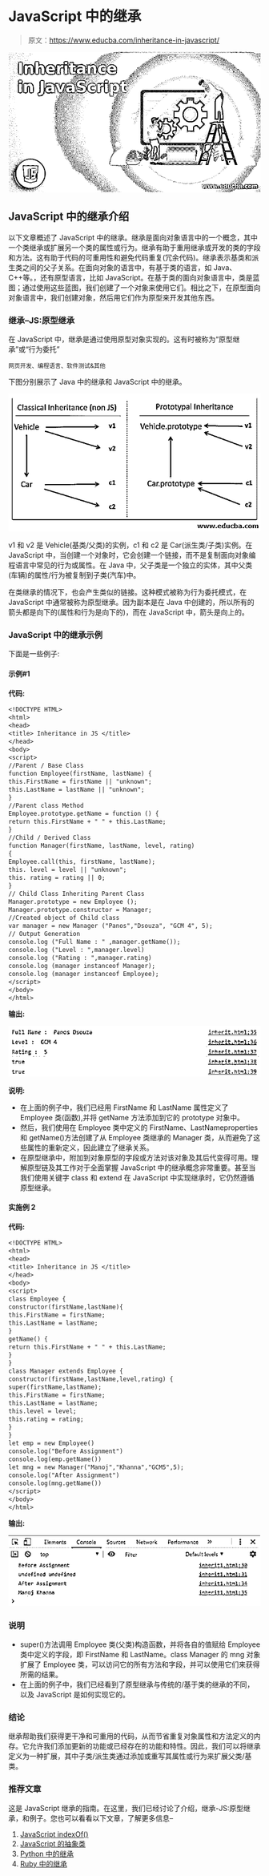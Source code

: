 # JavaScript 中的继承

> 原文：<https://www.educba.com/inheritance-in-javascript/>

![Inheritance in JavaScript](img/7eec432d0254bb083ae99ed97c5b3fbc.png)



## JavaScript 中的继承介绍

以下文章概述了 JavaScript 中的继承。继承是面向对象语言中的一个概念，其中一个类继承或扩展另一个类的属性或行为。继承有助于重用继承或开发的类的字段和方法。这有助于代码的可重用性和避免代码重复(冗余代码)。继承表示基类和派生类之间的父子关系。在面向对象的语言中，有基于类的语言，如 Java、C++等。，还有原型语言，比如 JavaScript。在基于类的面向对象语言中，类是蓝图；通过使用这些蓝图，我们创建了一个对象来使用它们。相比之下，在原型面向对象语言中，我们创建对象，然后用它们作为原型来开发其他东西。

### 继承–JS:原型继承

在 JavaScript 中，继承是通过使用原型对象实现的。这有时被称为“原型继承”或“行为委托”

<small>网页开发、编程语言、软件测试&其他</small>

下图分别展示了 Java 中的继承和 JavaScript 中的继承。

![Prototypal Inheritance](img/b5e1b1f627348012d85dc788f4f051c5.png)



v1 和 v2 是 Vehicle(基类/父类)的实例，c1 和 c2 是 Car(派生类/子类)实例。在 JavaScript 中，当创建一个对象时，它会创建一个链接，而不是复制面向对象编程语言中常见的行为或属性。在 Java 中，父子类是一个独立的实体，其中父类(车辆)的属性/行为被复制到子类(汽车)中。

在类继承的情况下，也会产生类似的链接。这种模式被称为行为委托模式，在 JavaScript 中通常被称为原型继承。因为副本是在 Java 中创建的，所以所有的箭头都是向下的(属性和行为是向下的)，而在 JavaScript 中，箭头是向上的。

### JavaScript 中的继承示例

下面是一些例子:

#### 示例#1

**代码:**

```
<!DOCTYPE HTML>
<html>
<head>
<title> Inheritance in JS </title>
</head>
<body>
<script>
//Parent / Base Class
function Employee(firstName, lastName) {
this.FirstName = firstName || "unknown";
this.LastName = lastName || "unknown";
}
//Parent class Method
Employee.prototype.getName = function () {
return this.FirstName + " " + this.LastName;
}
//Child / Derived Class
function Manager(firstName, lastName, level, rating)
{
Employee.call(this, firstName, lastName);
this. level = level || "unknown";
this. rating = rating || 0;
}
// Child Class Inheriting Parent Class
Manager.prototype = new Employee ();
Manager.prototype.constructor = Manager;
//Created object of Child class
var manager = new Manager ("Panos","Dsouza", "GCM 4", 5);
// Output Generation
console.log ("Full Name : " ,manager.getName());
console.log ("Level : ",manager.level)
console.log ("Rating : ",manager.rating)
console.log (manager instanceof Manager);
console.log (manager instanceof Employee);
</script>
</body>
</html>
```

**输出:**

![inheritance in javascript 1](img/5e27a65775b4a9565b868aecf32b24d9.png)



**说明:**

*   在上面的例子中，我们已经用 FirstName 和 LastName 属性定义了 Employee 类(函数),并将 getName 方法添加到它的 prototype 对象中。
*   然后，我们使用在 Employee 类中定义的 FirstName、LastNameproperties 和 getName()方法创建了从 Employee 类继承的 Manager 类，从而避免了这些属性的重新定义，因此建立了继承关系。
*   在原型继承中，附加到对象原型的字段或方法对该对象及其后代变得可用。理解原型链及其工作对于全面掌握 JavaScript 中的继承概念非常重要。甚至当我们使用关键字 class 和 extend 在 JavaScript 中实现继承时，它仍然遵循原型继承。

#### 实施例 2

**代码:**

```
<!DOCTYPE HTML>
<html>
<head>
<title> Inheritance in JS </title>
</head>
<body>
<script>
class Employee {
constructor(firstName,lastName){
this.FirstName = firstName;
this.LastName = lastName;
}
getName() {
return this.FirstName + " " + this.LastName;
}
}
class Manager extends Employee {
constructor(firstName,lastName,level,rating) {
super(firstName,lastName);
this.FirstName = firstName;
this.LastName = lastName;
this.level = level;
this.rating = rating;
}
}
let emp = new Employee()
console.log("Before Assignment")
console.log(emp.getName())
let mng = new Manager("Manoj","Khanna","GCM5",5);
console.log("After Assignment")
console.log(mng.getName())
</script>
</body>
</html>
```

**输出:**

![output 2JPG](img/d643cd6565e7a8152eb24903f492e23d.png)



### 说明

*   super()方法调用 Employee 类(父类)构造函数，并将各自的值赋给 Employee 类中定义的字段，即 FirstName 和 LastName。class Manager 的 mng 对象扩展了 Employee 类，可以访问它的所有方法和字段，并可以使用它们来获得所需的结果。
*   在上面的例子中，我们已经看到了原型继承与传统的/基于类的继承的不同，以及 JavaScript 是如何实现它的。

### 结论

继承帮助我们获得更干净和可重用的代码，从而节省重复对象属性和方法定义的内存。它允许我们添加更新的功能或已经存在的功能和特性。因此，我们可以将继承定义为一种扩展，其中子类/派生类通过添加或重写其属性或行为来扩展父类/基类。

### 推荐文章

这是 JavaScript 继承的指南。在这里，我们已经讨论了介绍，继承-JS:原型继承，和例子。您也可以看看以下文章，了解更多信息–

1.  [JavaScript indexOf()](https://www.educba.com/javascript-indexof/)
2.  [JavaScript 的抽象类](https://www.educba.com/abstract-classes-in-javascript/)
3.  [Python 中的继承](https://www.educba.com/inheritance-in-python/)
4.  [Ruby 中的继承](https://www.educba.com/inheritance-in-ruby/)





